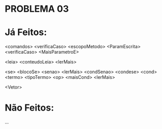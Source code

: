# PROBLEMA 03

# Já Feitos:

\<comandos\>
\<verificaCaso\>
\<escopoMetodo\>
\<ParamEscrita\>
\<verificaCaso\>
\<MaisParametroE\>

\<leia\>
\<conteudoLeia\>
\<lerMais\>

\<se\>
\<blocoSe\>
\<senao\>
\<lerMais\>
\<condSenao\>
\<condese\>
\<cond\>
\<termo\>
\<tipoTermo\>
\<op\>
\<maisCond\>
\<lerMais\>

\<Vetor\>


# Não Feitos:
... 

